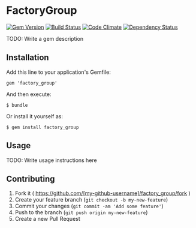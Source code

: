 # FactoryGroup

[![Gem Version](https://badge.fury.io/rb/factory_group.svg)](http://badge.fury.io/rb/factory_group)     [![Build Status](https://travis-ci.org/Codebrahma/factory_group.svg?branch=master)](https://travis-ci.org/Codebrahma/factory_group)   [![Code Climate](https://codeclimate.com/github/Codebrahma/factory_group/badges/gpa.svg)](https://codeclimate.com/github/Codebrahma/factory_group)    [![Dependency Status](https://gemnasium.com/Codebrahma/factory_group.svg)](https://gemnasium.com/Codebrahma/factory_group)

TODO: Write a gem description

## Installation

Add this line to your application's Gemfile:

    gem 'factory_group'

And then execute:

    $ bundle

Or install it yourself as:

    $ gem install factory_group

## Usage

TODO: Write usage instructions here

## Contributing

1. Fork it ( https://github.com/[my-github-username]/factory_group/fork )
2. Create your feature branch (`git checkout -b my-new-feature`)
3. Commit your changes (`git commit -am 'Add some feature'`)
4. Push to the branch (`git push origin my-new-feature`)
5. Create a new Pull Request
